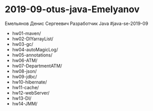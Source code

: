 # 2019-09-otus-java-Emelyanov


Емельянов Денис Сергеевич
Разработчик Java
#java-se-2019-09

* hw01-maven/
* hw02-DIYarrayList/
* hw03-gc/
* hw04-autoMagicLog/
* hw05-annotations/
* hw06-ATM/
* hw07-DepartmentATM/
* hw08-json/
* hw09-jdbc/
* hw10-hibernate/
* hw11-cache/
* hw12-webServer/
* hw13-DI/
* hw14-JMM/





